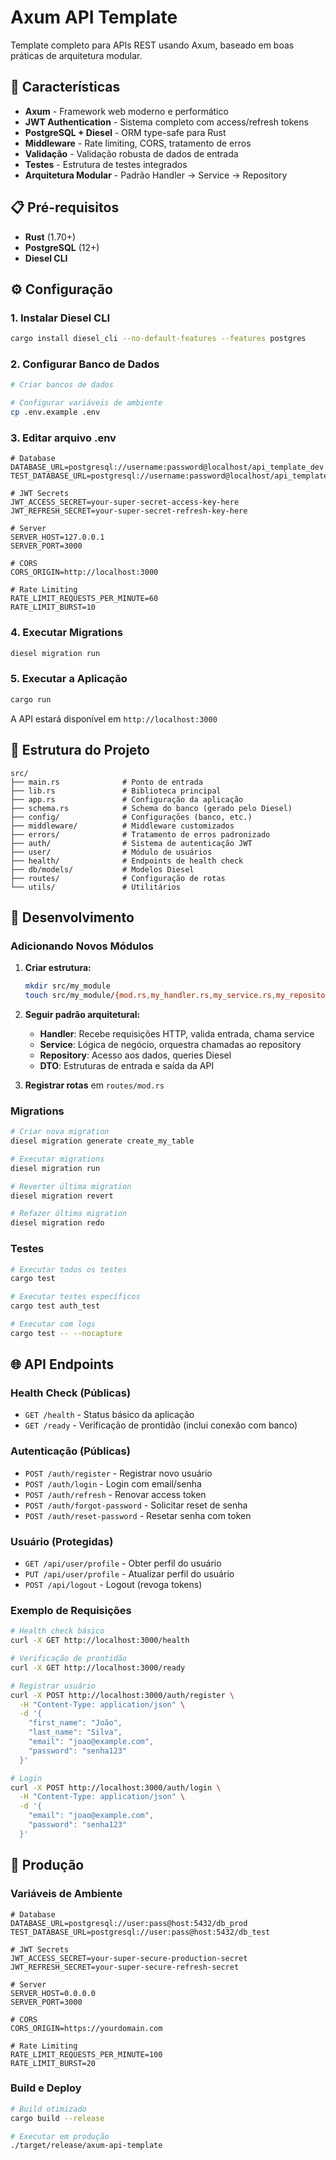 # Axum API Template

Template completo para APIs REST usando Axum, baseado em boas práticas de arquitetura modular.

## 🚀 Características

- **Axum** - Framework web moderno e performático
- **JWT Authentication** - Sistema completo com access/refresh tokens
- **PostgreSQL + Diesel** - ORM type-safe para Rust
- **Middleware** - Rate limiting, CORS, tratamento de erros
- **Validação** - Validação robusta de dados de entrada
- **Testes** - Estrutura de testes integrados
- **Arquitetura Modular** - Padrão Handler → Service → Repository

## 📋 Pré-requisitos

- **Rust** (1.70+)
- **PostgreSQL** (12+)
- **Diesel CLI**

## ⚙️ Configuração

### 1. Instalar Diesel CLI
```bash
cargo install diesel_cli --no-default-features --features postgres
```

### 2. Configurar Banco de Dados
```bash
# Criar bancos de dados

# Configurar variáveis de ambiente
cp .env.example .env
```

### 3. Editar arquivo .env
```env
# Database
DATABASE_URL=postgresql://username:password@localhost/api_template_dev
TEST_DATABASE_URL=postgresql://username:password@localhost/api_template_test

# JWT Secrets
JWT_ACCESS_SECRET=your-super-secret-access-key-here
JWT_REFRESH_SECRET=your-super-secret-refresh-key-here

# Server
SERVER_HOST=127.0.0.1
SERVER_PORT=3000

# CORS
CORS_ORIGIN=http://localhost:3000

# Rate Limiting
RATE_LIMIT_REQUESTS_PER_MINUTE=60
RATE_LIMIT_BURST=10
```

### 4. Executar Migrations
```bash
diesel migration run
```

### 5. Executar a Aplicação
```bash
cargo run
```

A API estará disponível em `http://localhost:3000`

## 📁 Estrutura do Projeto

```
src/
├── main.rs              # Ponto de entrada
├── lib.rs               # Biblioteca principal
├── app.rs               # Configuração da aplicação
├── schema.rs            # Schema do banco (gerado pelo Diesel)
├── config/              # Configurações (banco, etc.)
├── middleware/          # Middleware customizados
├── errors/              # Tratamento de erros padronizado
├── auth/                # Sistema de autenticação JWT
├── user/                # Módulo de usuários
├── health/              # Endpoints de health check
├── db/models/           # Modelos Diesel
├── routes/              # Configuração de rotas
└── utils/               # Utilitários
```

## 🔧 Desenvolvimento

### Adicionando Novos Módulos

1. **Criar estrutura:**
   ```bash
   mkdir src/my_module
   touch src/my_module/{mod.rs,my_handler.rs,my_service.rs,my_repository.rs,my_dto.rs}
   ```

2. **Seguir padrão arquitetural:**
   - **Handler**: Recebe requisições HTTP, valida entrada, chama service
   - **Service**: Lógica de negócio, orquestra chamadas ao repository
   - **Repository**: Acesso aos dados, queries Diesel
   - **DTO**: Estruturas de entrada e saída da API

3. **Registrar rotas** em `routes/mod.rs`

### Migrations

```bash
# Criar nova migration
diesel migration generate create_my_table

# Executar migrations
diesel migration run

# Reverter última migration
diesel migration revert

# Refazer última migration
diesel migration redo
```

### Testes

```bash
# Executar todos os testes
cargo test

# Executar testes específicos
cargo test auth_test

# Executar com logs
cargo test -- --nocapture
```

## 🌐 API Endpoints

### Health Check (Públicas)
- `GET /health` - Status básico da aplicação
- `GET /ready` - Verificação de prontidão (inclui conexão com banco)

### Autenticação (Públicas)
- `POST /auth/register` - Registrar novo usuário
- `POST /auth/login` - Login com email/senha
- `POST /auth/refresh` - Renovar access token
- `POST /auth/forgot-password` - Solicitar reset de senha
- `POST /auth/reset-password` - Resetar senha com token

### Usuário (Protegidas)
- `GET /api/user/profile` - Obter perfil do usuário
- `PUT /api/user/profile` - Atualizar perfil do usuário
- `POST /api/logout` - Logout (revoga tokens)

### Exemplo de Requisições

```bash
# Health check básico
curl -X GET http://localhost:3000/health

# Verificação de prontidão
curl -X GET http://localhost:3000/ready

# Registrar usuário
curl -X POST http://localhost:3000/auth/register \
  -H "Content-Type: application/json" \
  -d '{
    "first_name": "João",
    "last_name": "Silva",
    "email": "joao@example.com",
    "password": "senha123"
  }'

# Login
curl -X POST http://localhost:3000/auth/login \
  -H "Content-Type: application/json" \
  -d '{
    "email": "joao@example.com",
    "password": "senha123"
  }'
```

## 🚀 Produção

### Variáveis de Ambiente
```env
# Database
DATABASE_URL=postgresql://user:pass@host:5432/db_prod
TEST_DATABASE_URL=postgresql://user:pass@host:5432/db_test

# JWT Secrets
JWT_ACCESS_SECRET=your-super-secure-production-secret
JWT_REFRESH_SECRET=your-super-secure-refresh-secret

# Server
SERVER_HOST=0.0.0.0
SERVER_PORT=3000

# CORS
CORS_ORIGIN=https://yourdomain.com

# Rate Limiting
RATE_LIMIT_REQUESTS_PER_MINUTE=100
RATE_LIMIT_BURST=20
```

### Build e Deploy
```bash
# Build otimizado
cargo build --release

# Executar em produção
./target/release/axum-api-template
```


